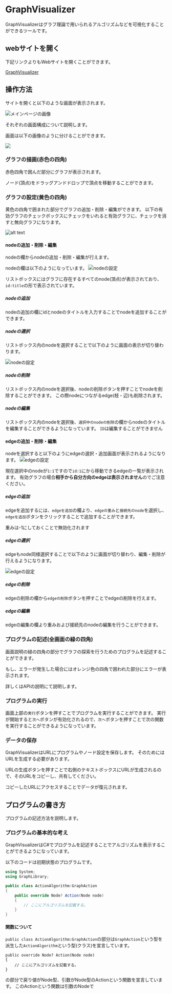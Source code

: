 # GraphVisualizer

GraphVisualizerはグラフ理論で用いられるアルゴリズムなどを可視化することができるツールです。

## webサイトを開く

下記リンクよりもWebサイトを開くことができます。

[GraphVisualizer](https://actbit.github.io/GraphVisualizer/)

## 操作方法

サイトを開くと以下のような画面が表示されます。

![メインページの画像](./images/main_page.png)

それぞれの画面構成について説明します。

画面は以下の画像のように分けることができます。

![](./images/page_classification.png)

### グラフの描画(赤色の四角)

赤色四角で囲んだ部分にグラフが表示されます。

ノード(頂点)をドラッグアンドドロップで頂点を移動することができます。

### グラフの設定(黄色の四角)

黄色の四角で囲まれた部分でグラフの追加・削除・編集ができます。
以下の有効グラフのチェックボックスにチェックをいれると有効グラフに、チェックを消すと無向グラフになります。

![alt text](./images/Directed_button.png)

#### nodeの追加・削除・編集

nodeの欄からnodeの追加・削除・編集が行えます。

nodeの欄は以下のようになっています。
![nodeの設定](./images/node-1.png)

リストボックスにはグラフに存在するすべてのnode(頂点)が表示されており、`id:title`の形で表示されています。

##### nodeの追加

nodeの追加の欄にidとnodeのタイトルを入力することでnodeを追加することができます。

##### nodeの選択

リストボックス内のnodeを選択することで以下のように画面の表示が切り替わります。

![nodeの設定](./images/node-2.png)

##### nodeの削除

リストボックス内のnodeを選択後、nodeの削除ボタンを押すことでnodeを削除することができます。
この際nodeにつながるedge(枝・辺)も削除されます。

##### nodeの編集

リストボックス内のnodeを選択後、`選択中のnodeの削除`の欄からnodeのタイトルを編集することができるようになっています。
`ID`は編集することができません


#### edgeの追加・削除・編集

nodeを選択すると以下のようにedgeの選択・追加画面が表示されるようになります。
![edgeの設定](./images/edge-1.png)

現在選択中のnodeが`1:1`ですので`id:1`にから移動できるedgeの一覧が表示されます。
有効グラフの場合**相手から自分方向のedgeは表示されません**のでご注意ください。

##### edgeの追加

edgeを追加するには、`edgeを追加`の欄より、`edgeの重み`と`接続先のnode`を選択し、`edgeを追加`ボタンをクリックすることで追加することができます。

重みは-1にしておくことで無効化されます

##### edgeの選択

edgeもnode同様選択することで以下のように画面が切り替わり、編集・削除が行えるようになります。

![edgeの設定](./images/edge-2.png)

##### edgeの削除

edgeの削除の欄から`edgeの削除`ボタンを押すことでedgeの削除を行えます。


##### edgeの編集

edgeの編集の欄より重みおよび接続先のnodeの編集を行うことができます。


### プログラムの記述(全画面の緑の四角)

画面説明の緑の四角の部分でグラフの探索を行うためのプログラムを記述することができます。

もし、エラーが発生した場合にはオレンジ色の四角で囲われた部分にエラーが表示されます。

詳しくはAPIの説明にて説明します。

### プログラムの実行

画面上部の`実行`ボタンを押すことでプログラムを実行することができます。
実行が開始すると`次へ`ボタンが有効化されるので、`次へ`ボタンを押すことで次の関数を実行することができるようになっています。

### データの保存

GraphVisualizerはURLにプログラムやノード設定を保存します。
そのためにはURLを生成する必要があります。

URLの生成ボタンを押すことで右側のテキストボックスにURLが生成されるので、そのURLをコピーし、共有してください。

コピーしたURLにアクセスすることでデータが復元されます。


## プログラムの書き方

プログラムの記述方法を説明します。

### プログラムの基本的な考え

GraphVisualizerはC#でプログラムを記述することでアルゴリズムを表示することができるようになっています。

以下のコードは初期状態のプログラムです。

```cs
using System;
using GraphLibrary;

public class ActionAlgorithm:GraphAction
{
    public override Node? Action(Node node)
    {
        // ここにアルゴリズムを記載する。
    }
}
```
#### 関数について
`public class ActionAlgorithm:GraphAction`の部分は`GraphAction`という型を派生した`ActionAlgorithm`という型(クラス)を宣言しています。

```
public override Node? Action(Node node)
{
    // ここにアルゴリズムを記載する。
}
```
の部分で戻り値がNode型、引数がNode型のActionという関数を宣言しています。
このActionという関数は引数のNodeで
